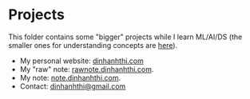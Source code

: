 # Projects

This folder contains some "bigger" projects while I learn ML/AI/DS (the smaller ones for understanding concepts are [here](../mini-projects)).

- My personal website: [dinhanhthi.com](https://dinhanhthi.com)
- My "raw" note: [rawnote.dinhanhthi.com](http://rawnote.dinhanhthi.com).
- My note: [note.dinhanhthi.com](http://note.dinhanhthi.com).
- Contact: [dinhanhthi@gmail.com](mailto:dinhanhthi@gmail.com)


